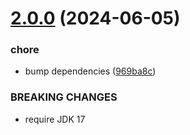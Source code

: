 # [2.0.0](https://github.com/gravitee-io/gravitee-fetcher-gitlab/compare/1.11.0...2.0.0) (2024-06-05)


### chore

* bump dependencies ([969ba8c](https://github.com/gravitee-io/gravitee-fetcher-gitlab/commit/969ba8c315ee0a7f539877f6e5e3d8ca27fcf78d))


### BREAKING CHANGES

* require JDK 17
